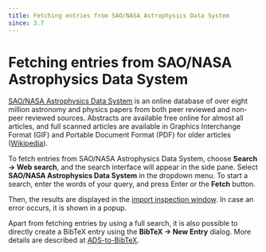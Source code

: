 ```yaml
---
title: Fetching entries from SAO/NASA Astrophysics Data System
since: 3.7
---
```


# Fetching entries from SAO/NASA Astrophysics Data System

[SAO/NASA Astrophysics Data System](http://www.adsabs.harvard.edu/) is an online database of over eight million astronomy and physics papers from both peer reviewed and non-peer reviewed sources. Abstracts are available free online for almost all articles, and full scanned articles are available in Graphics Interchange Format \(GIF\) and Portable Document Format \(PDF\) for older articles \([Wikipedia](https://en.wikipedia.org/wiki/Astrophysics_Data_System)\).

To fetch entries from SAO/NASA Astrophysics Data System, choose **Search → Web search**, and the search interface will appear in the side pane. Select **SAO/NASA Astrophysics Data System** in the dropdown menu. To start a search, enter the words of your query, and press Enter or the **Fetch** button.

Then, the results are displayed in the [import inspection window](../import-export/). In case an error occurs, it is shown in a popup.

Apart from fetching entries by using a full search, it is also possible to directly create a BibTeX entry using the **BibTeX → New Entry** dialog.
More details are described at [ADS-to-BibTeX](../import-using-publication-identifiers/adstobibtex.md).
